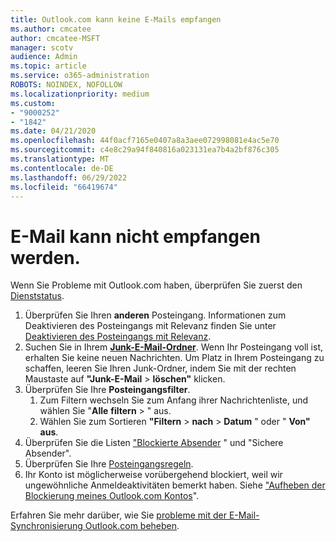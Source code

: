 ```yaml
---
title: Outlook.com kann keine E-Mails empfangen
ms.author: cmcatee
author: cmcatee-MSFT
manager: scotv
audience: Admin
ms.topic: article
ms.service: o365-administration
ROBOTS: NOINDEX, NOFOLLOW
ms.localizationpriority: medium
ms.custom:
- "9000252"
- "1842"
ms.date: 04/21/2020
ms.openlocfilehash: 44f0acf7165e0407a8a3aee072998081e4ac5e70
ms.sourcegitcommit: c4e8c29a94f840816a023131ea7b4a2bf876c305
ms.translationtype: MT
ms.contentlocale: de-DE
ms.lasthandoff: 06/29/2022
ms.locfileid: "66419674"
---
```

# <a name="unable-to-receive-email"></a>E-Mail kann nicht empfangen werden.

Wenn Sie Probleme mit Outlook.com haben, überprüfen Sie zuerst den [Dienststatus](https://go.microsoft.com/fwlink/p/?linkid=837482).

1. Überprüfen Sie Ihren **anderen** Posteingang. Informationen zum Deaktivieren des Posteingangs mit Relevanz finden Sie unter [Deaktivieren des Posteingangs mit Relevanz](https://support.office.com/article/f714d94d-9e63-4217-9ccb-6cb2986aa1b2). 
2. Suchen Sie in Ihrem [**Junk-E-Mail-Ordner**](https://outlook.live.com/mail/junkemail). Wenn Ihr Posteingang voll ist, erhalten Sie keine neuen Nachrichten. Um Platz in Ihrem Posteingang zu schaffen, leeren Sie Ihren Junk-Ordner, indem Sie mit der rechten Maustaste auf **"Junk-E-Mail** > **löschen"** klicken.
3. Überprüfen Sie Ihre **Posteingangsfilter**. 
    1. Zum Filtern wechseln Sie zum Anfang ihrer Nachrichtenliste, und wählen Sie "**Alle** **filtern** > " aus.
    2. Wählen Sie zum Sortieren **"Filtern** > **nach** > **Datum** " oder " **Von" aus**.
4. Überprüfen Sie die Listen ["Blockierte Absender](https://outlook.live.com/mail/options/mail/junkEmail) " und "Sichere Absender".
5. Überprüfen Sie Ihre [Posteingangsregeln](https://outlook.live.com/mail/options/mail/rules).
6. Ihr Konto ist möglicherweise vorübergehend blockiert, weil wir ungewöhnliche Anmeldeaktivitäten bemerkt haben. Siehe ["Aufheben der Blockierung meines Outlook.com Kontos](https://support.office.com/article/f4ad2701-d166-4d8b-8a6a-9af2a1f8a4c4)".

Erfahren Sie mehr darüber, wie Sie [probleme mit der E-Mail-Synchronisierung Outlook.com beheben](https://support.office.com/article/d39e3341-8d79-4bf1-b3c7-ded602233642).